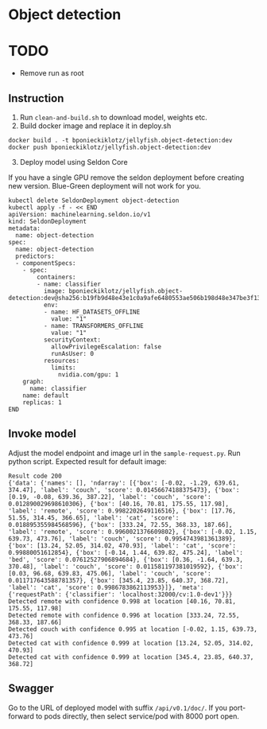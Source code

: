 # Object detection

# TODO

- Remove run as root

## Instruction

1. Run `clean-and-build.sh` to download model, weights etc.
2. Build docker image and replace it in deploy.sh

```shell
docker build . -t bponieckiklotz/jellyfish.object-detection:dev
docker push bponieckiklotz/jellyfish.object-detection:dev
```

3. Deploy model using Seldon Core

If you have a single GPU remove the seldon deployment before creating new version. Blue-Green
deployment will not work for you.

```shell
kubectl delete SeldonDeployment object-detection
kubectl apply -f - << END
apiVersion: machinelearning.seldon.io/v1
kind: SeldonDeployment
metadata:
  name: object-detection
spec:
  name: object-detection
  predictors:
  - componentSpecs:
    - spec:
        containers:
        - name: classifier
          image: bponieckiklotz/jellyfish.object-detection:dev@sha256:b19fb9d48e43e1c0a9afe6480553ae506b198d48e347be3f13f9d794f0b5e270
          env:
          - name: HF_DATASETS_OFFLINE
            value: "1"
          - name: TRANSFORMERS_OFFLINE
            value: "1"
          securityContext:
            allowPrivilegeEscalation: false
            runAsUser: 0
          resources:
            limits:
              nvidia.com/gpu: 1
    graph:
      name: classifier
    name: default
    replicas: 1
END
```

## Invoke model

Adjust the model endpoint and image url in the `sample-request.py`. Run
python script. Expected result for default image:

```
Result code 200
{'data': {'names': [], 'ndarray': [{'box': [-0.02, -1.29, 639.61, 374.47], 'label': 'couch', 'score': 0.01456674188375473}, {'box': [0.19, -0.08, 639.36, 387.22], 'label': 'couch', 'score': 0.012890029698610306}, {'box': [40.16, 70.81, 175.55, 117.98], 'label': 'remote', 'score': 0.9982202649116516}, {'box': [17.76, 51.55, 314.45, 366.65], 'label': 'cat', 'score': 0.018895355984568596}, {'box': [333.24, 72.55, 368.33, 187.66], 'label': 'remote', 'score': 0.9960021376609802}, {'box': [-0.02, 1.15, 639.73, 473.76], 'label': 'couch', 'score': 0.9954743981361389}, {'box': [13.24, 52.05, 314.02, 470.93], 'label': 'cat', 'score': 0.99880051612854}, {'box': [-0.14, 1.44, 639.82, 475.24], 'label': 'bed', 'score': 0.07612527906894684}, {'box': [0.36, -1.64, 639.3, 370.48], 'label': 'couch', 'score': 0.011581197381019592}, {'box': [0.03, 96.68, 639.83, 475.06], 'label': 'couch', 'score': 0.011717643588781357}, {'box': [345.4, 23.85, 640.37, 368.72], 'label': 'cat', 'score': 0.9986783862113953}]}, 'meta': {'requestPath': {'classifier': 'localhost:32000/cv:1.0-dev1'}}}
Detected remote with confidence 0.998 at location [40.16, 70.81, 175.55, 117.98]
Detected remote with confidence 0.996 at location [333.24, 72.55, 368.33, 187.66]
Detected couch with confidence 0.995 at location [-0.02, 1.15, 639.73, 473.76]
Detected cat with confidence 0.999 at location [13.24, 52.05, 314.02, 470.93]
Detected cat with confidence 0.999 at location [345.4, 23.85, 640.37, 368.72]

```

## Swagger

Go to the URL of deployed model with suffix `/api/v0.1/doc/`.
If you port-forward to pods directly, then select service/pod with 8000 port
open. 